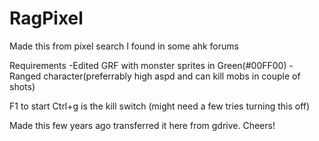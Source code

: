 # RagPixel

Made this from pixel search I found in some ahk forums

Requirements
-Edited GRF with monster sprites in Green(#00FF00)
-Ranged character(preferrably high aspd and can kill mobs in couple of shots)

F1 to start
Ctrl+g is the kill switch (might need a few tries turning this off)

Made this few years ago transferred it here from gdrive.
Cheers!